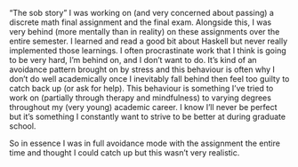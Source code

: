 “The sob story”
I was working on (and very concerned about passing) a discrete math final assignment and the final exam.
Alongside this, I was very behind (more mentally than in reality) on these assignments over the entire semester. 
I learned and read a good bit about Haskell but never really implemented those learnings.
I often procrastinate work that I think is going to be very hard, I’m behind on, and I don’t want to do. 
It’s kind of an avoidance pattern brought on by stress and this behaviour is often why I don’t do well academically once I inevitably fall behind then feel too guilty to catch back up (or ask for help).
This behaviour is something I’ve tried to work on (partially through therapy and mindfulness) to varying degrees throughout my (very young) academic career. 
I know I’ll never be perfect but it’s something I constantly want to strive to be better at during graduate school.

So in essence I was in full avoidance mode with the assignment the entire time and thought I could catch up but this wasn’t very realistic.
